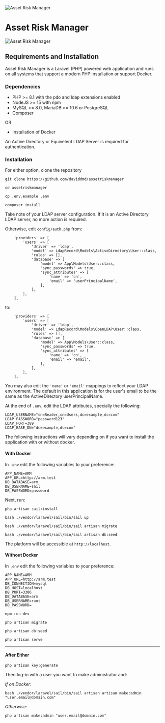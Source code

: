 <img src="https://upload.wikimedia.org/wikipedia/commons/b/b5/Asterisk.svg" alt="Asset Risk Manager">

# Asset Risk Manager

<img src="https://upload.wikimedia.org/wikipedia/commons/b/b5/Asterisk.svg" alt="Asset Risk Manager">

## Requirements and Installation

Asset Risk Manager is a Laravel (PHP) powered web application and runs on all systems that support a modern PHP
installation or support Docker.

### Dependencies

- PHP >= 8.1 with the pdo and ldap extensions enabled
- NodeJS >= 15 with npm
- MySQL >= 8.0, MariaDB >= 10.6 or PostgreSQL
- Composer

OR

- Installation of Docker

An Active Directory or Equivelent LDAP Server is required for authentication.

### Installation

For either option, clone the repository

```
git clone https://github.com/daviddmd/assetriskmanager
```

```
cd assetriskmanager
```

```
cp .env.example .env
```

```
composer install
```

Take note of your LDAP server configuration. If it is an Active Directory LDAP server, no more action is required.

Otherwise, edit `config/auth.php` from:

```
    'providers' => [
        'users' => [
            'driver' => 'ldap',
            'model' => LdapRecord\Models\ActiveDirectory\User::class,
            'rules' => [],
            'database' => [
                'model' => App\Models\User::class,
                'sync_passwords' => true,
                'sync_attributes' => [
                    'name' => 'cn',
                    'email' => 'userPrincipalName',
                ],
            ],
        ],
    ],
```

to:

```
    'providers' => [
        'users' => [
            'driver' => 'ldap',
            'model' => LdapRecord\Models\OpenLDAP\User::class,
            'rules' => [],
            'database' => [
                'model' => App\Models\User::class,
                'sync_passwords' => true,
                'sync_attributes' => [
                    'name' => 'cn',
                    'email' => 'email',
                ],
            ],
        ],
    ],
```

You may also edit the `'name'` or `'email'` mappings to reflect your LDAP environment. The default in this application
is for the user's email to be the same as
the ActiveDirectory userPrincipalName.

At the end of `.env`, edit the LDAP attributes, specially the following:

```
LDAP_USERNAME="cn=Reader,cn=Users,dc=example,dc=com"
LDAP_PASSWORD="password123"
LDAP_PORT=389
LDAP_BASE_DN="dc=example,dc=com"
```

The following instructions will vary depending on if you want to install the application with or without docker.

#### With Docker

In `.env` edit the following variables to your preference:

```
APP_NAME=ARM
APP_URL=http://arm.test
DB_DATABASE=arm
DB_USERNAME=sail
DB_PASSWORD=password
```

Next, run:

```
php artisan sail:install
```

```
bash ./vendor/laravel/sail/bin/sail up
```

```
bash ./vendor/laravel/sail/bin/sail artisan migrate
```

```
bash ./vendor/laravel/sail/bin/sail artisan db:seed
```

The platform will be accessible at `http://localhost`.

#### Without Docker

In `.env` edit the following variables to your preference:

```
APP_NAME=ARM
APP_URL=http://arm.test
DB_CONNECTION=mysql
DB_HOST=localhost
DB_PORT=3306
DB_DATABASE=arm
DB_USERNAME=root
DB_PASSWORD=
```

```
npm run dev
```

```
php artisan migrate
```

```
php artisan db:seed
```

```
php artisan serve
```

-------

#### After Either

```
php artisan key:generate
```

Then log-in with a user you want to make administrator and:

*If on Docker:*

```
bash ./vendor/laravel/sail/bin/sail artisan artisan make:admin "user.email@domain.com"
```

*Otherwise:*

```
php artisan make:admin "user.email@domain.com"
```
